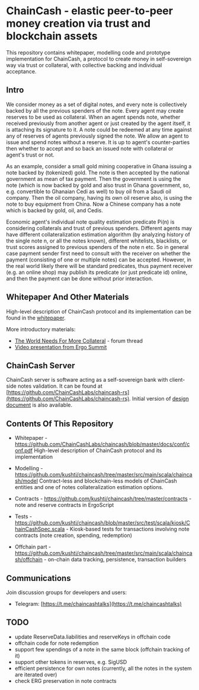 # ChainCash - elastic peer-to-peer money creation via trust and blockchain assets

This repository contains whitepaper, modelling code and prototype implementation for 
ChainCash, a protocol to create money in self-sovereign way via trust or collateral, with collective backing and 
individual acceptance. 

## Intro 

We consider money as a set of digital notes, and every note is collectively backed 
by all the previous spenders of the note. Every agent may create reserves to be used 
as collateral. When an agent spends note, whether received previously from another 
agent or just created by the agent itself, it is attaching its signature to it. 
A note could be redeemed at any time against any of reserves of agents previously 
signed the note. We allow an agent
to issue and spend notes without a reserve. It is up to agent's counter-parties
then whether to accept and so back an issued note with collateral or agent's
trust or not.

As an example, consider a small gold mining cooperative in Ghana issuing a
note backed by (tokenized) gold. The note is then accepted by the national government as mean of tax payment. Then the government is using the note (which
is now backed by gold and also trust in Ghana government, so, e.g. convertible
to Ghanaian Cedi as well) to buy oil from a Saudi oil company. Then the oil
company, having its own oil reserve also, is using the note to buy equipment
from China. Now a Chinese company has a note which is backed by gold, oil,
and Cedis.

Economic agent's individual note quality estimation predicate Pi(n) is considering collaterals
and trust of previous spenders. Different agents may have different collateralization 
estimation algorithm (by analyzing history of the single note n, or
all the notes known), different whitelists, blacklists, or trust scores assigned to
previous spenders of the note n etc. So in general case payment sender first
need to consult with the receiver on whether the payment (consisting of one or
multiple notes) can be accepted. However, in the real world likely there will be
standard predicates, thus payment receiver (e.g. an online shop) may publish
its predicate (or just predicate id) online, and then the payment can be done
without prior interaction.

## Whitepaper And Other Materials

High-level description of ChainCash protocol and its implementation can be found 
in the [whitepaper](https://github.com/ChainCashLabs/chaincash/blob/master/docs/conf/conf.pdf). 

More introductory materials: 

* [The World Needs For More Collateral](https://www.ergoforum.org/t/the-world-needs-for-more-collateral/4451) - forum thread
* [Video presentation from Ergo Summit](https://www.youtube.com/watch?v=NxIlIpO6ZVI)

## ChainCash Server

ChainCash server is software acting as a self-sovereign bank with client-side notes
validation. It can be found at [https://github.com/ChainCashLabs/chaincash-rs](https://github.com/ChainCashLabs/chaincash-rs). 
Initial version of [design document](docs/server.md) is also available.

## Contents Of This Repository

* Whitepaper - https://github.com/ChainCashLabs/chaincash/blob/master/docs/conf/conf.pdf
High-level description of ChainCash protocol and its implementation

* Modelling - https://github.com/kushti/chaincash/tree/master/src/main/scala/chaincash/model
Contract-less and blockchain-less models of ChainCash entities and one of notes collateralization 
estimation options.

* Contracts - https://github.com/kushti/chaincash/tree/master/contracts - note and reserve contracts in ErgoScript
* Tests - https://github.com/kushti/chaincash/blob/master/src/test/scala/kiosk/ChainCashSpec.scala - Kiosk-based tests for transactions involving note
 contracts (note creation, spending, redemption)
* Offchain part - https://github.com/kushti/chaincash/tree/master/src/main/scala/chaincash/offchain - on-chain data tracking,
  persistence, transaction builders

## Communications

Join discussion groups for developers and users:

* Telegram: [https://t.me/chaincashtalks](https://t.me/chaincashtalks)

## TODO

* update ReserveData.liabilities and reserveKeys in offchain code
* offchain code for note redemption
* support few spendings of a note in the same block (offchain tracking of it)
* support other tokens in reserves, e.g. SigUSD
* efficient persistence for own notes (currently, all the notes in the system are iterated over)
* check ERG preservation in note contracts
